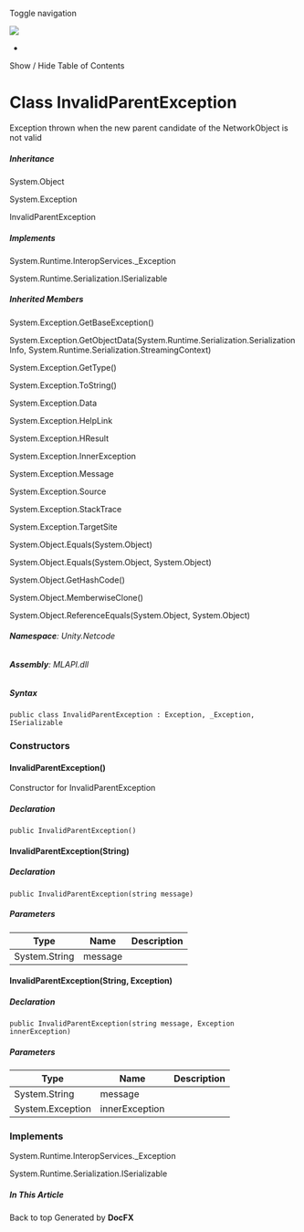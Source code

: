 <div id="wrapper">

<div>

<div class="container">

<div class="navbar-header">

Toggle navigation

<img src="../logo.svg" id="logo" class="svg" />

</div>

<div id="navbar" class="collapse navbar-collapse">

<div class="form-group">

</div>

</div>

</div>

<div class="subnav navbar navbar-default">

<div id="breadcrumb" class="container hide-when-search">

-   

</div>

</div>

</div>

<div class="container body-content hide-when-search" role="main">

<div class="sidenav hide-when-search">

Show / Hide Table of Contents

<div id="sidetoggle" class="sidetoggle collapse">

<div id="sidetoc">

</div>

</div>

</div>

<div class="article row grid-right">

<div class="col-md-10">

# Class InvalidParentException

<div class="markdown level0 summary">

Exception thrown when the new parent candidate of the NetworkObject is
not valid

</div>

<div class="markdown level0 conceptual">

</div>

<div class="inheritance">

##### Inheritance

<div class="level0">

System.Object

</div>

<div class="level1">

System.Exception

</div>

<div class="level2">

InvalidParentException

</div>

</div>

<div classs="implements">

##### Implements

<div>

System.Runtime.InteropServices.\_Exception

</div>

<div>

System.Runtime.Serialization.ISerializable

</div>

</div>

<div class="inheritedMembers">

##### Inherited Members

<div>

System.Exception.GetBaseException()

</div>

<div>

System.Exception.GetObjectData(System.Runtime.Serialization.SerializationInfo,
System.Runtime.Serialization.StreamingContext)

</div>

<div>

System.Exception.GetType()

</div>

<div>

System.Exception.ToString()

</div>

<div>

System.Exception.Data

</div>

<div>

System.Exception.HelpLink

</div>

<div>

System.Exception.HResult

</div>

<div>

System.Exception.InnerException

</div>

<div>

System.Exception.Message

</div>

<div>

System.Exception.Source

</div>

<div>

System.Exception.StackTrace

</div>

<div>

System.Exception.TargetSite

</div>

<div>

System.Object.Equals(System.Object)

</div>

<div>

System.Object.Equals(System.Object, System.Object)

</div>

<div>

System.Object.GetHashCode()

</div>

<div>

System.Object.MemberwiseClone()

</div>

<div>

System.Object.ReferenceEquals(System.Object, System.Object)

</div>

</div>

###### **Namespace**: Unity.Netcode

###### **Assembly**: MLAPI.dll

##### Syntax

<div class="codewrapper">

``` lang-csharp
public class InvalidParentException : Exception, _Exception, ISerializable
```

</div>

### Constructors

#### InvalidParentException()

<div class="markdown level1 summary">

Constructor for InvalidParentException

</div>

<div class="markdown level1 conceptual">

</div>

##### Declaration

<div class="codewrapper">

``` lang-csharp
public InvalidParentException()
```

</div>

#### InvalidParentException(String)

<div class="markdown level1 summary">

</div>

<div class="markdown level1 conceptual">

</div>

##### Declaration

<div class="codewrapper">

``` lang-csharp
public InvalidParentException(string message)
```

</div>

##### Parameters

| Type          | Name    | Description |
|---------------|---------|-------------|
| System.String | message |             |

#### InvalidParentException(String, Exception)

<div class="markdown level1 summary">

</div>

<div class="markdown level1 conceptual">

</div>

##### Declaration

<div class="codewrapper">

``` lang-csharp
public InvalidParentException(string message, Exception innerException)
```

</div>

##### Parameters

| Type             | Name           | Description |
|------------------|----------------|-------------|
| System.String    | message        |             |
| System.Exception | innerException |             |

### Implements

<div>

System.Runtime.InteropServices.\_Exception

</div>

<div>

System.Runtime.Serialization.ISerializable

</div>

</div>

<div class="hidden-sm col-md-2" role="complementary">

<div class="sideaffix">

<div class="contribution">

</div>

##### In This Article

<div>

</div>

</div>

</div>

</div>

</div>

<div class="grad-bottom">

</div>

<div class="footer">

<div class="container">

Back to top Generated by **DocFX**

</div>

</div>

</div>

